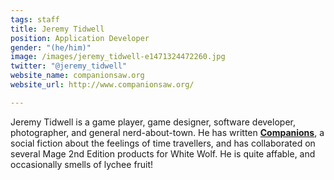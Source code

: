 ```yaml
---
tags: staff
title: Jeremy Tidwell
position: Application Developer
gender: "(he/him)"
image: /images/jeremy_tidwell-e1471324472260.jpg
twitter: "@jeremy_tidwell"
website_name: companionsaw.org
website_url: http://www.companionsaw.org/

---
```

Jeremy Tidwell is a game player, game designer, software developer, photographer, and general nerd-about-town. He has written [**Companions**](http://www.companionsaw.org/), a social fiction about the feelings of time travellers, and has collaborated on several Mage 2nd Edition products for White Wolf. He is quite affable, and occasionally smells of lychee fruit!